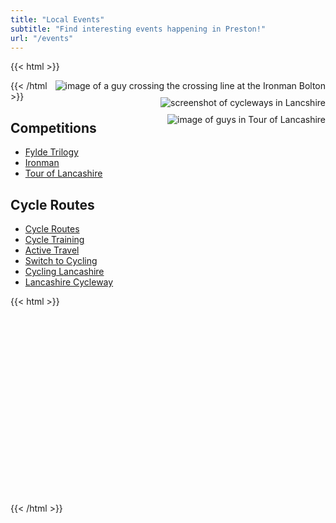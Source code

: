 ```yaml
---
title: "Local Events" 
subtitle: "Find interesting events happening in Preston!"
url: "/events" 
---
```

{{< html >}}
<div class="image-resources">
    <img src="https://spragginsblog.files.wordpress.com/2018/07/54_m-100828929-digital_highres-2196_067473-18491984.jpg?w=863&h=0&crop=1" alt="image of a guy crossing the crossing line at the Ironman Bolton">
    <img src="https://www.sustrans.org.uk/media/7057/new-lancashire-cycleway-osmaps.png?anchor=center&mode=crop&width=450&height=440" alt="screenshot of cycleways in Lancshire">
    <img src="https://cdn.shopify.com/s/files/1/1187/7660/files/Struggle_fieldfisher_0146.jpg?v=1581432308" alt="image of guys in Tour of Lancashire">
</div>

<style> 
.image-resources{ 
    text-align: center;
}
.image-resources img{ 
    float: right;
    padding-bottom: 10px;
}
.empty{ 
    height: 300px
}
</style>
{{< /html >}}

## Competitions
- [Fylde Trilogy](https://bookitzone.com/tim_armit/KbjFFX)
- [Ironman](https://findarace.com/events/ironman-70-3-bolton)
- [Tour of Lancashire](https://velo29events.com/sportives/tour-of-lancashire-sportive/)

## Cycle Routes
- [Cycle Routes](https://www.lancashire.gov.uk/leisure-and-culture/cycling/cycle-routes/)
- [Cycle Training](https://www.lancashire.gov.uk/leisure-and-culture/cycling/cycle-training/)
- [Active Travel](https://www.lancashire.gov.uk/roads-parking-and-travel/active-travel/)
- [Switch to Cycling](https://www.lancashire.gov.uk/leisure-and-culture/cycling/switch-to-cycling/)
- [Cycling Lancashire](https://www.cyclinguk.org/cycle/cycling-lancashire)
- [Lancashire Cycleway](https://www.sustrans.org.uk/find-other-routes/lancashire-cycleway)


{{< html >}}
<div class="empty"></div>
{{< /html >}}